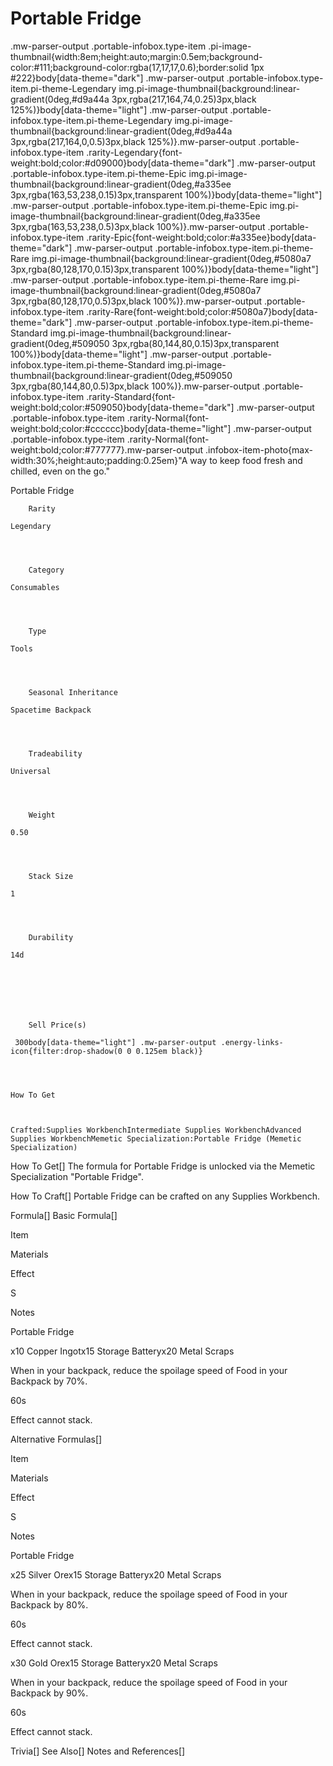 # Portable Fridge

.mw-parser-output .portable-infobox.type-item .pi-image-thumbnail{width:8em;height:auto;margin:0.5em;background-color:#111;background-color:rgba(17,17,17,0.6);border:solid 1px #222}body[data-theme="dark"] .mw-parser-output .portable-infobox.type-item.pi-theme-Legendary img.pi-image-thumbnail{background:linear-gradient(0deg,#d9a44a 3px,rgba(217,164,74,0.25)3px,black 125%)}body[data-theme="light"] .mw-parser-output .portable-infobox.type-item.pi-theme-Legendary img.pi-image-thumbnail{background:linear-gradient(0deg,#d9a44a 3px,rgba(217,164,0,0.5)3px,black 125%)}.mw-parser-output .portable-infobox.type-item .rarity-Legendary{font-weight:bold;color:#d09000}body[data-theme="dark"] .mw-parser-output .portable-infobox.type-item.pi-theme-Epic img.pi-image-thumbnail{background:linear-gradient(0deg,#a335ee 3px,rgba(163,53,238,0.15)3px,transparent 100%)}body[data-theme="light"] .mw-parser-output .portable-infobox.type-item.pi-theme-Epic img.pi-image-thumbnail{background:linear-gradient(0deg,#a335ee 3px,rgba(163,53,238,0.5)3px,black 100%)}.mw-parser-output .portable-infobox.type-item .rarity-Epic{font-weight:bold;color:#a335ee}body[data-theme="dark"] .mw-parser-output .portable-infobox.type-item.pi-theme-Rare img.pi-image-thumbnail{background:linear-gradient(0deg,#5080a7 3px,rgba(80,128,170,0.15)3px,transparent 100%)}body[data-theme="light"] .mw-parser-output .portable-infobox.type-item.pi-theme-Rare img.pi-image-thumbnail{background:linear-gradient(0deg,#5080a7 3px,rgba(80,128,170,0.5)3px,black 100%)}.mw-parser-output .portable-infobox.type-item .rarity-Rare{font-weight:bold;color:#5080a7}body[data-theme="dark"] .mw-parser-output .portable-infobox.type-item.pi-theme-Standard img.pi-image-thumbnail{background:linear-gradient(0deg,#509050 3px,rgba(80,144,80,0.15)3px,transparent 100%)}body[data-theme="light"] .mw-parser-output .portable-infobox.type-item.pi-theme-Standard img.pi-image-thumbnail{background:linear-gradient(0deg,#509050 3px,rgba(80,144,80,0.5)3px,black 100%)}.mw-parser-output .portable-infobox.type-item .rarity-Standard{font-weight:bold;color:#509050}body[data-theme="dark"] .mw-parser-output .portable-infobox.type-item .rarity-Normal{font-weight:bold;color:#cccccc}body[data-theme="light"] .mw-parser-output .portable-infobox.type-item .rarity-Normal{font-weight:bold;color:#777777}.mw-parser-output .infobox-item-photo{max-width:30%;height:auto;padding:0.25em}"A way to keep food fresh and chilled, even on the go."

Portable Fridge


	
		
		
	
	


	

	
		Rarity
	
	Legendary



	
		Category
	
	Consumables



	
		Type
	
	Tools



	
		Seasonal Inheritance
	
	Spacetime Backpack



	
		Tradeability
	
	Universal



	
		Weight
	
	0.50



	
		Stack Size
	
	1



	
		Durability
	
	14d




	

	
		Sell Price(s)
	
	 300body[data-theme="light"] .mw-parser-output .energy-links-icon{filter:drop-shadow(0 0 0.125em black)}




	How To Get


	
	Crafted:Supplies WorkbenchIntermediate Supplies WorkbenchAdvanced Supplies WorkbenchMemetic Specialization:Portable Fridge (Memetic Specialization)





How To Get[]
The formula for Portable Fridge is unlocked via the Memetic Specialization "Portable Fridge".

How To Craft[]
Portable Fridge can be crafted on any Supplies Workbench.

Formula[]
Basic Formula[]


Item

Materials

Effect

S

Notes


Portable Fridge

x10 Copper Ingotx15 Storage Batteryx20 Metal Scraps

When in your backpack, reduce the spoilage speed of Food in your Backpack by 70%.

60s

Effect cannot stack.

Alternative Formulas[]


Item

Materials

Effect

S

Notes


Portable Fridge

x25 Silver Orex15 Storage Batteryx20 Metal Scraps

When in your backpack, reduce the spoilage speed of Food in your Backpack by 80%.

60s

Effect cannot stack.


x30 Gold Orex15 Storage Batteryx20 Metal Scraps

When in your backpack, reduce the spoilage speed of Food in your Backpack by 90%.

60s

Effect cannot stack.

Trivia[]
See Also[]
Notes and References[]

